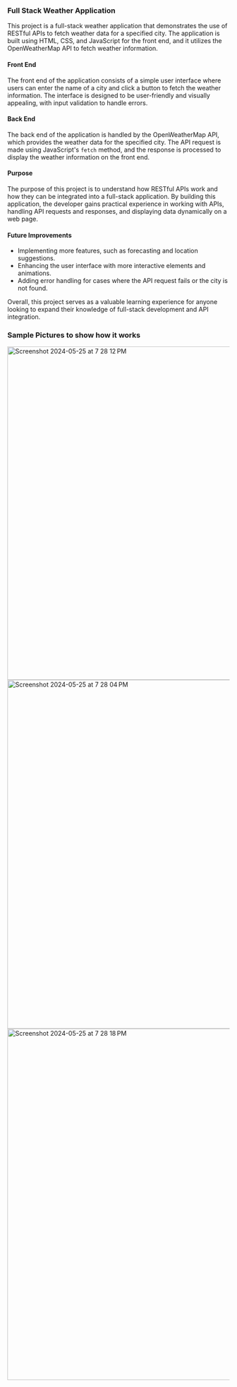 ### Full Stack Weather Application

This project is a full-stack weather application that demonstrates the use of RESTful APIs to fetch weather data for a specified city. The application is built using HTML, CSS, and JavaScript for the front end, and it utilizes the OpenWeatherMap API to fetch weather information.

#### Front End
The front end of the application consists of a simple user interface where users can enter the name of a city and click a button to fetch the weather information. The interface is designed to be user-friendly and visually appealing, with input validation to handle errors.

#### Back End
The back end of the application is handled by the OpenWeatherMap API, which provides the weather data for the specified city. The API request is made using JavaScript's `fetch` method, and the response is processed to display the weather information on the front end.

#### Purpose
The purpose of this project is to understand how RESTful APIs work and how they can be integrated into a full-stack application. By building this application, the developer gains practical experience in working with APIs, handling API requests and responses, and displaying data dynamically on a web page.

#### Future Improvements
- Implementing more features, such as forecasting and location suggestions.
- Enhancing the user interface with more interactive elements and animations.
- Adding error handling for cases where the API request fails or the city is not found.

Overall, this project serves as a valuable learning experience for anyone looking to expand their knowledge of full-stack development and API integration.


### Sample Pictures to show how it works
<img width="756" alt="Screenshot 2024-05-25 at 7 28 12 PM" src="https://github.com/shrutiboop/WeatherApp/assets/64666409/78dd3b1c-937e-4a61-a590-56bee5936b68">
<img width="791" alt="Screenshot 2024-05-25 at 7 28 04 PM" src="https://github.com/shrutiboop/WeatherApp/assets/64666409/644f62b6-c1f9-4adb-a237-ab491fe6e24f">
<img width="797" alt="Screenshot 2024-05-25 at 7 28 18 PM" src="https://github.com/shrutiboop/WeatherApp/assets/64666409/bce977b4-2744-44a6-9288-6a8dd07b888a">
